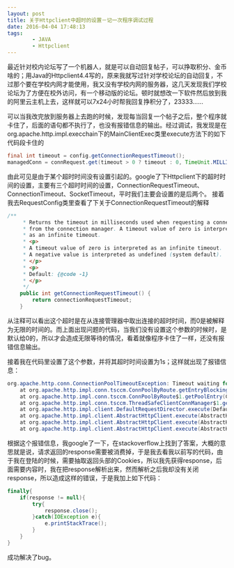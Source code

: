 ```yaml
---
layout: post
title: 关于Httpclient中超时的设置－记一次程序调试过程
date: 2016-04-04 17:48:13
tags:
		- JAVA
		- Httpclient
---
```

最近针对校内论坛写了一个机器人，就是可以自动回复帖子，可以挣取积分、金币啥的；用Java的Httpclient4.4写的，原来我就写过针对学校论坛的自动回复，不过那个要在学校内网才能使用，我又没有学校内网的服务器，这几天发现我们学校论坛为了方便在校外访问，有一个移动版的论坛。顿时就想改一下软件然后放到我的阿里云主机上去，这样就可以7x24小时帮我回复挣积分了，23333......

<!-- more -->

可以当我改完放到服务器上去跑的时候，发现每当回复一个帖子之后，整个程序就卡住了，后面的语句都不执行了，也没有报错信息的输出。经过调试，我发现是在org.apache.http.impl.execchain下的MainClientExec类里execute方法下的如下代码段卡住的
```JAVA
final int timeout = config.getConnectionRequestTimeout();
managedConn = connRequest.get(timeout > 0 ? timeout : 0, TimeUnit.MILLISECONDS);
```
由此可见是由于某个超时时间没有设置引起的。google了下Httpclient下的超时时间的设置，主要有三个超时时间的设置，ConnectionRequestTimeout、ConnectionTimeout、SocketTimeout，平时我们主要会设置的是后两个。
接着我去RequestConfig类里查看了下关于ConnectionRequestTimeout的解释

```JAVA
/**
     * Returns the timeout in milliseconds used when requesting a connection
     * from the connection manager. A timeout value of zero is interpreted
     * as an infinite timeout.
     * <p>
     * A timeout value of zero is interpreted as an infinite timeout.
     * A negative value is interpreted as undefined (system default).
     * </p>
     * <p>
     * Default: {@code -1}
     * </p>
     */
    public int getConnectionRequestTimeout() {
        return connectionRequestTimeout;
    }

```

从注释可以看出这个超时是在从连接管理器中取出连接的超时时间，而0是被解释为无限的时间的。而上面出现问题的代码，当我们没有设置这个参数的时候时，是默认给0的，所以才会造成无限等待的情况，看着就像程序卡住了一样，还没有报错信息输出。

接着我在代码里设置了这个参数，并将其超时时间设置为1s；这样就出现了报错信息：
```JAVA
org.apache.http.conn.ConnectionPoolTimeoutException: Timeout waiting for connection
    at org.apache.http.impl.conn.tsccm.ConnPoolByRoute.getEntryBlocking(ConnPoolByRoute.java:417)
    at org.apache.http.impl.conn.tsccm.ConnPoolByRoute$1.getPoolEntry(ConnPoolByRoute.java:300)
    at org.apache.http.impl.conn.tsccm.ThreadSafeClientConnManager$1.getConnection(ThreadSafeClientConnManager.java:224)
    at org.apache.http.impl.client.DefaultRequestDirector.execute(DefaultRequestDirector.java:401)
    at org.apache.http.impl.client.AbstractHttpClient.execute(AbstractHttpClient.java:820)
    at org.apache.http.impl.client.AbstractHttpClient.execute(AbstractHttpClient.java:754)
    at org.apache.http.impl.client.AbstractHttpClient.execute(AbstractHttpClient.java:732)
```

根据这个报错信息，我google了一下，在stackoverflow上找到了答案，大概的意思就是说，请求返回的response需要被消费掉，于是我去看我以前写的代码，由于我在登陆的时候，需要抽取返回头部的Cookies，所以我先获得response，后面需要内容时，我在把response解析出来，然而解析之后我却没有关闭response，所以造成这样的错误，于是我加上如下代码：

```JAVA
finally{
	if(response != null){
		try{
			response.close();
		}catch(IOException e){
			e.printStackTrace();
		}
	}
}
```
成功解决了bug。
